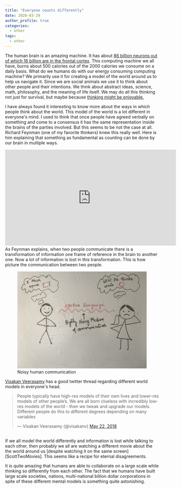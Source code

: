 ```yaml
---
title: "Everyone counts differently"
date: 2020-03-29
author_profile: true
categories:
  - other
tags:
  - other
---
```

The human brain is an amazing machine. It has about [86 billion neurons out of which 16 billion are in the frontal cortex][HumanBrain]. This computing machine we all have, burns about 500 calories out of the 2000 calories we consume on a daily basis. What do we humans do with our energy consuming computing machine? We primarily use it for creating a model of the world around us to help us navigate it. Since we are social animals we use it to think about other people and their intentions. We think about abstract ideas, science, math, philosophy, and the meaning of life itself. We may do all this thinking not just for survival, but maybe because [thinking might be enjoyable.][IntelligenceReconsidered] 

I have always found it interesting to know more about the ways in which people think about the world. This model of the world is a lot different in everyone's mind. I used to think that once people have agreed verbally on something and come to a consensus it has the same representation inside the brains of the parties involved. But this seems to be not the case at all.  Richard Feynman (one of my favorite thinkers) knew this really well. Here is him explaining that something as fundamental as counting can be done by our brain in multiple ways. 

<iframe width="560" height="315" src="https://www.youtube.com/embed/lr8sVailoLw?start=46" frameborder="0" allow="accelerometer; autoplay; encrypted-media; gyroscope; picture-in-picture" allowfullscreen></iframe>

<br/>
As Feynman explains, when two people communicate there is a transformation of information one frame of reference in the brain to another one.  Now a lot of information is lost in this transformation. This is how picture the communication between two people. 

<figure>
    <a href="/assets/images/blog/counting-difference-img1.jpg"><img src="/assets/images/blog/counting-difference-img1.jpg"></a>
    <figcaption>Noisy human communication</figcaption>
</figure>

[Visakan Veerasamy][Visakan] has a good twitter thread regarding different world models in everyone's head.

<blockquote class="twitter-tweet"><p lang="en" dir="ltr">People typically have high-res models of their own lives and lower-res models of other people’s. We are all born clueless with incredibly low-res models of the world - then we tweak and upgrade our models. Different people do this to different degrees depending on many variables</p>&mdash; Visakan Veerasamy (@visakanv) <a href="https://twitter.com/visakanv/status/998900404225101825?ref_src=twsrc%5Etfw">May 22, 2018</a></blockquote> <script async src="https://platform.twitter.com/widgets.js" charset="utf-8"></script>
<br/>
If we all model the world differently and information is lost while talking to each other, then probably we all are watching a different movie about the the world around us [despite watching it on the same screen][ScottTwoMovies]. This seems like a recipe for eternal disagreements.

It is quite amazing that humans are able to collaborate on a large scale while thinking so differently from each other. The fact that we humans have built large scale societies, nations, multi-national billion dollar corporations in spite of these different mental models is something quite astonishing.



[HumanBrain]: https://www.ted.com/talks/suzana_herculano_houzel_what_is_so_special_about_the_human_brain
[MorganHousel]: https://twitter.com/morganhousel
[ScottTwoMovies]: https://www.scottadamssays.com/2017/02/12/good-example-of-our-two-movie-reality/
[IntelligenceReconsidered]: https://breakingsmart.substack.com/p/intelligence-reconsidered
[Visakan]: https://twitter.com/visakanv
